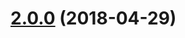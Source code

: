 <a name="2.0.0"></a>
# [2.0.0](https://github.com/nfroidure/midievents/compare/v1.0.1...v2.0.0) (2018-04-29)
